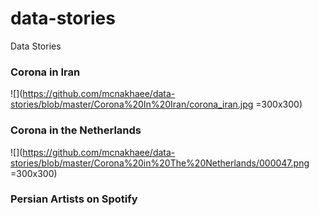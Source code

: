 # data-stories
Data Stories


### Corona in Iran
![](https://github.com/mcnakhaee/data-stories/blob/master/Corona%20In%20Iran/corona_iran.jpg =300x300)

### Corona in the Netherlands
![](https://github.com/mcnakhaee/data-stories/blob/master/Corona%20in%20The%20Netherlands/000047.png =300x300)


### Persian Artists on Spotify

![]()
